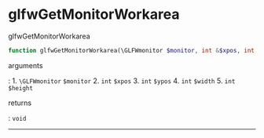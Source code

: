 # glfwGetMonitorWorkarea
glfwGetMonitorWorkarea

```php
function glfwGetMonitorWorkarea(\GLFWmonitor $monitor, int &$xpos, int &$ypos, int &$width, int &$height) : void
```

arguments

:    1. `\GLFWmonitor` `$monitor` 
    2. `int` `$xpos` 
    3. `int` `$ypos` 
    4. `int` `$width` 
    5. `int` `$height` 

returns

:    `void` 

---
     
